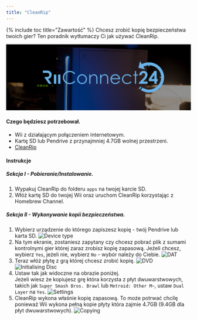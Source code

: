 ```yaml
---
title: "CleanRip"
---
```


{% include toc title="Zawartość" %}
Chcesz zrobić kopię bezpieczeństwa twoich gier? Ten poradnik wytłumaczy Ci jak używać CleanRip.

![RiiConnect24 Logo](/images/WiiRC24Logo.jpg)

#### Czego będziesz potrzebował.

* Wii z działającym połączeniem internetowym.
* Kartę SD lub Pendrive z przynajmniej 4.7GB wolnej przestrzeni.
* [CleanRip](/assets/files/CleanRip-v2.0.0.zip)

#### Instrukcje

##### Sekcja I - Pobieranie/Instalowanie.

1. Wypakuj CleanRip do folderu `apps` na twojej karcie SD.
1. Włóż kartę SD do twojej Wii oraz uruchom CleanRip korzystając z Homebrew Channel.

##### Sekcja II - Wykonywanie kopii bezpieczeństwa.

1. Wybierz urządzenie do którego zapiszesz kopię - twój Pendrive lub karta SD.
![Device type](/images/CleanRip/2.jpg)
1. Na tym ekranie, zostaniesz zapytany czy chcesz pobrać plik z sumami kontrolnymi gier której zaraz zrobisz kopię zapasową. Jeżeli chcesz, wybierz `Yes`, jeżeli nie, wybierz `No` - wybór należy do Ciebie.
![DAT](/images/CleanRip/3.jpg)
1. Teraz włóż płytę z grą której chcesz zrobić kopię.
![DVD](/images/CleanRip/4.jpg)
![Initialising Disc](/images/CleanRip/5.jpg)
1. Ustaw tak jak widoczne na obrazie poniżej.<br>Jeżeli wiesz że kopiujesz grę która korzysta z płyt dwuwarstwowych, takich jak `Super Smash Bros. Brawl` lub `Metroid: Other M~`, ustaw `Dual Layer` na `Yes`.
![Settings](/images/CleanRip/6.jpg)
1. CleanRip wykona właśnie kopię zapasową. To może potrwać chcilę ponieważ Wii wykona pełną kopie płyty która zajmie 4.7GB (9.4GB dla płyt dwuwarstwowych).
![Copying](/images/CleanRip/7.jpg)
